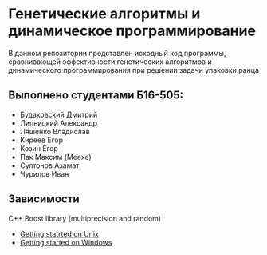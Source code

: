 # Генетические алгоритмы и динамическое программирование
В данном репозитории представлен исходный код программы, сравнивающей эффективности генетических алгоритмов и динамического программирования при решении задачи упаковки ранца

## Выполнено студентами Б16-505:
- Будаковский Дмитрий
- Липницкий Александр
- Ляшенко Владислав
- Киреев Егор
- Козин Егор
- Пак Максим (Meexe)
- Султонов Азамат
- Чурилов Иван

## Зависимости
C++ Boost library (multiprecision and random)
- [Getting statrted on Unix](https://www.boost.org/doc/libs/1_72_0/more/getting_started/unix-variants.html)
- [Getting started on Windows](https://www.boost.org/doc/libs/1_72_0/more/getting_started/windows.html)
